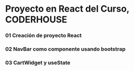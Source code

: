 # Proyecto en React del Curso, CODERHOUSE

### 01 Creación de proyecto React
### 02 NavBar como componente usando bootstrap

### 03 CartWidget y useState
